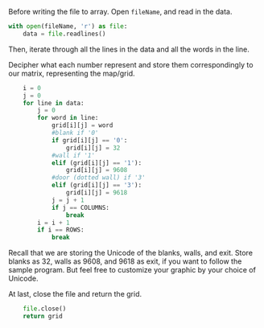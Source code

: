 <!--title={Initialize 2D array}-->

<!--badges={Python:33}-->

<!--concepts={2D Lists,Indexing 2D Lists}-->

Before writing the file to array. Open `fileName`, and read in the data. 

```python
with open(fileName, 'r') as file:
	data = file.readlines()
```

Then, iterate through all the lines in the data and all the words in the line. 

Decipher what each number represent and store them correspondingly to our matrix, representing the map/grid.

```python
    i = 0
    j = 0
    for line in data:
        j = 0
        for word in line:
            grid[i][j] = word		
			#blank if '0'
            if grid[i][j] == '0':
                grid[i][j] = 32
			#wall if '1'
            elif (grid[i][j] == '1'):
                grid[i][j] = 9608
			#door (dotted wall) if '3'
            elif (grid[i][j] == '3'):
                grid[i][j] = 9618
            j = j + 1
            if j == COLUMNS:
                break	
        i = i + 1
        if i == ROWS:
            break
```

Recall that we are storing the Unicode of the blanks, walls, and exit.  Store blanks as 32, walls as 9608, and 9618 as exit, if you want to follow the sample program. But feel free to customize your graphic by your choice of Unicode.

At last, close the file and return the grid.

```python
    file.close()
    return grid
```

